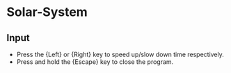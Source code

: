 # Solar-System

## Input
- Press the {Left} or {Right} key to speed up/slow down time respectively.
- Press and hold the {Escape} key to close the program.
